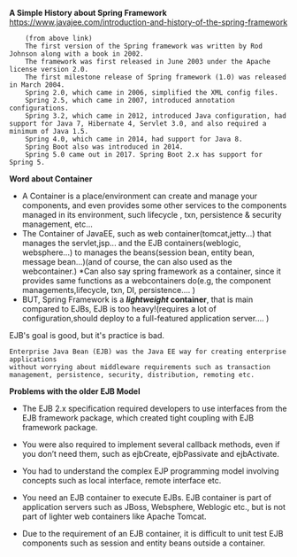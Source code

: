 **A Simple History about Spring Framework**
    https://www.javajee.com/introduction-and-history-of-the-spring-framework
       
        (from above link)
        The first version of the Spring framework was written by Rod Johnson along with a book in 2002. 
        The framework was first released in June 2003 under the Apache license version 2.0. 
        The first milestone release of Spring framework (1.0) was released in March 2004. 
        Spring 2.0, which came in 2006, simplified the XML config files.
        Spring 2.5, which came in 2007, introduced annotation configurations.
        Spring 3.2, which came in 2012, introduced Java configuration, had support for Java 7, Hibernate 4, Servlet 3.0, and also required a minimum of Java 1.5. 
        Spring 4.0, which came in 2014, had support for Java 8.      
        Spring Boot also was introduced in 2014.       
        Spring 5.0 came out in 2017. Spring Boot 2.x has support for Spring 5.
       


**Word about Container**

* A Container is a place/environment can create and manage your components, and even provides 
some other services to the components managed in its environment, such lifecycle , txn, persistence & security management, etc...
* The Container of JavaEE, such as web container(tomcat,jetty...) that manages the servlet,jsp...
and the EJB containers(weblogic, websphere...) to manages the beans(session bean, entity bean, message bean...)(and of course, the can also 
used as the webcontainer.)
*Can also say spring framework as a container, since it provides same functions as a webcontainers do(e.g, 
the component managements,lifecycle, txn, DI, persistence.... )
* BUT, Spring Framework is a **_lightweight_ container**, that is main compared to EJBs,
EJB is too heavy!(requires a lot of configuration,should deploy to a full-featured application server.... )


EJB's goal is good, but it's practice is bad.
    
    Enterprise Java Bean (EJB) was the Java EE way for creating enterprise applications 
    without worrying about middleware requirements such as transaction management, persistence, security, distribution, remoting etc. 
  
**Problems with the older EJB Model**

* The EJB 2.x specification required developers to use interfaces from the EJB framework package, 
which created tight coupling with EJB framework package.

* You were also required to implement several callback methods, 
even if you don’t need them, such as ejbCreate, ejbPassivate and ejbActivate.

* You had to understand the complex EJP programming model involving concepts such as local interface, remote interface etc.

* You need an EJB container to execute EJBs. EJB container is part of application servers such as JBoss, Websphere, Weblogic etc., but is not part of lighter web containers like Apache Tomcat. 

* Due to the requirement of an EJB container, it is difficult to unit test EJB components such as session and entity beans outside a container.